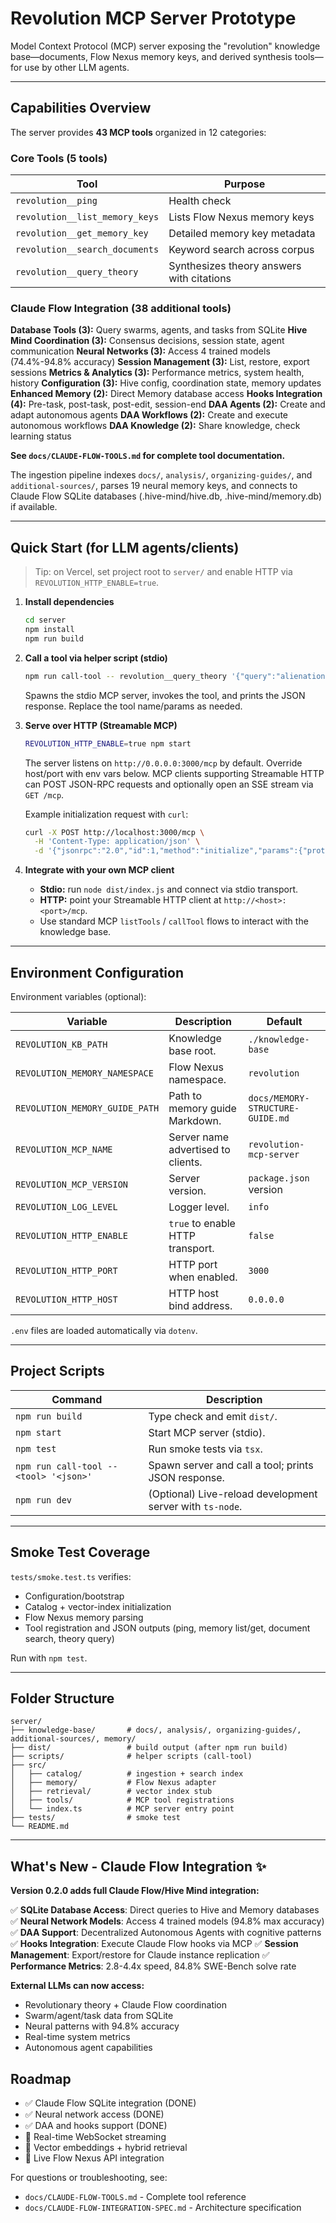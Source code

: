 # Revolution MCP Server Prototype

Model Context Protocol (MCP) server exposing the "revolution" knowledge base—documents, Flow Nexus memory keys, and derived synthesis tools—for use by other LLM agents.

---

## Capabilities Overview

The server provides **43 MCP tools** organized in 12 categories:

### Core Tools (5 tools)
| Tool | Purpose |
|------|---------|
| `revolution__ping` | Health check |
| `revolution__list_memory_keys` | Lists Flow Nexus memory keys |
| `revolution__get_memory_key` | Detailed memory key metadata |
| `revolution__search_documents` | Keyword search across corpus |
| `revolution__query_theory` | Synthesizes theory answers with citations |

### Claude Flow Integration (38 additional tools)

**Database Tools (3):** Query swarms, agents, and tasks from SQLite
**Hive Mind Coordination (3):** Consensus decisions, session state, agent communication
**Neural Networks (3):** Access 4 trained models (74.4%-94.8% accuracy)
**Session Management (3):** List, restore, export sessions
**Metrics & Analytics (3):** Performance metrics, system health, history
**Configuration (3):** Hive config, coordination state, memory updates
**Enhanced Memory (2):** Direct Memory database access
**Hooks Integration (4):** Pre-task, post-task, post-edit, session-end
**DAA Agents (2):** Create and adapt autonomous agents
**DAA Workflows (2):** Create and execute autonomous workflows
**DAA Knowledge (2):** Share knowledge, check learning status

**See `docs/CLAUDE-FLOW-TOOLS.md` for complete tool documentation.**

The ingestion pipeline indexes `docs/`, `analysis/`, `organizing-guides/`, and `additional-sources/`, parses 19 neural memory keys, and connects to Claude Flow SQLite databases (.hive-mind/hive.db, .hive-mind/memory.db) if available.

---

## Quick Start (for LLM agents/clients)
> Tip: on Vercel, set project root to `server/` and enable HTTP via `REVOLUTION_HTTP_ENABLE=true`.
1. **Install dependencies**
   ```bash
   cd server
   npm install
   npm run build
   ```

2. **Call a tool via helper script (stdio)**
   ```bash
   npm run call-tool -- revolution__query_theory '{"query":"alienation","limit":2}'
   ```
   Spawns the stdio MCP server, invokes the tool, and prints the JSON response. Replace the tool name/params as needed.

3. **Serve over HTTP (Streamable MCP)**
   ```bash
   REVOLUTION_HTTP_ENABLE=true npm start
   ```
   The server listens on `http://0.0.0.0:3000/mcp` by default. Override host/port with env vars below. MCP clients supporting Streamable HTTP can POST JSON-RPC requests and optionally open an SSE stream via `GET /mcp`.

   Example initialization request with `curl`:
   ```bash
   curl -X POST http://localhost:3000/mcp \
     -H 'Content-Type: application/json' \
     -d '{"jsonrpc":"2.0","id":1,"method":"initialize","params":{"protocolVersion":"2024-11-05","capabilities":{}}}'
   ```

4. **Integrate with your own MCP client**
   - **Stdio:** run `node dist/index.js` and connect via stdio transport.
   - **HTTP:** point your Streamable HTTP client at `http://<host>:<port>/mcp`.
   - Use standard MCP `listTools` / `callTool` flows to interact with the knowledge base.

---

## Environment Configuration
Environment variables (optional):

| Variable | Description | Default |
|----------|-------------|---------|
| `REVOLUTION_KB_PATH` | Knowledge base root. | `./knowledge-base` |
| `REVOLUTION_MEMORY_NAMESPACE` | Flow Nexus namespace. | `revolution` |
| `REVOLUTION_MEMORY_GUIDE_PATH` | Path to memory guide Markdown. | `docs/MEMORY-STRUCTURE-GUIDE.md` |
| `REVOLUTION_MCP_NAME` | Server name advertised to clients. | `revolution-mcp-server` |
| `REVOLUTION_MCP_VERSION` | Server version. | `package.json` version |
| `REVOLUTION_LOG_LEVEL` | Logger level. | `info` |
| `REVOLUTION_HTTP_ENABLE` | `true` to enable HTTP transport. | `false` |
| `REVOLUTION_HTTP_PORT` | HTTP port when enabled. | `3000` |
| `REVOLUTION_HTTP_HOST` | HTTP host bind address. | `0.0.0.0` |

`.env` files are loaded automatically via `dotenv`.

---

## Project Scripts
| Command | Description |
|---------|-------------|
| `npm run build` | Type check and emit `dist/`. |
| `npm start` | Start MCP server (stdio). |
| `npm test` | Run smoke tests via `tsx`. |
| `npm run call-tool -- <tool> '<json>'` | Spawn server and call a tool; prints JSON response. |
| `npm run dev` | (Optional) Live-reload development server with `ts-node`. |

---

## Smoke Test Coverage
`tests/smoke.test.ts` verifies:
- Configuration/bootstrap
- Catalog + vector-index initialization
- Flow Nexus memory parsing
- Tool registration and JSON outputs (ping, memory list/get, document search, theory query)

Run with `npm test`.

---

## Folder Structure
```
server/
├── knowledge-base/       # docs/, analysis/, organizing-guides/, additional-sources/, memory/
├── dist/                 # build output (after npm run build)
├── scripts/              # helper scripts (call-tool)
├── src/
│   ├── catalog/          # ingestion + search index
│   ├── memory/           # Flow Nexus adapter
│   ├── retrieval/        # vector index stub
│   ├── tools/            # MCP tool registrations
│   └── index.ts          # MCP server entry point
├── tests/                # smoke test
└── README.md
```

---

## What's New - Claude Flow Integration ✨

**Version 0.2.0 adds full Claude Flow/Hive Mind integration:**

✅ **SQLite Database Access**: Direct queries to Hive and Memory databases
✅ **Neural Network Models**: Access 4 trained models (94.8% max accuracy)
✅ **DAA Support**: Decentralized Autonomous Agents with cognitive patterns
✅ **Hooks Integration**: Execute Claude Flow hooks via MCP
✅ **Session Management**: Export/restore for Claude instance replication
✅ **Performance Metrics**: 2.8-4.4x speed, 84.8% SWE-Bench solve rate

**External LLMs can now access:**
- Revolutionary theory + Claude Flow coordination
- Swarm/agent/task data from SQLite
- Neural patterns with 94.8% accuracy
- Real-time system metrics
- Autonomous agent capabilities

## Roadmap
- ✅ Claude Flow SQLite integration (DONE)
- ✅ Neural network access (DONE)
- ✅ DAA and hooks support (DONE)
- 🚧 Real-time WebSocket streaming
- 🚧 Vector embeddings + hybrid retrieval
- 🚧 Live Flow Nexus API integration

For questions or troubleshooting, see:
- `docs/CLAUDE-FLOW-TOOLS.md` - Complete tool reference
- `docs/CLAUDE-FLOW-INTEGRATION-SPEC.md` - Architecture specification
